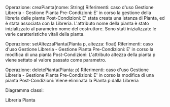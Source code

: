 Operazione: creaPianta(nome: String)
Riferimenti: caso d'uso Gestione Libreria - Gestione Pianta
Pre-Condizioni: E' in corso la gestione della libreria delle piante
Post-Condizioni: E' stata creata una istanza di Pianta, ed è stata associata con la Libreria. L'attributo nome della pianta è stato inizializzato al parametro nome del costruttore. Sono stati inizializzate le varie caratteristiche vitali della pianta.

Operazione: setAltezzaPianta(Pianta p, altezza: float)
Riferimenti: caso d'uso Gestione Libreria - Gestione Pianta
Pre-Condizioni: E' in corso la modifica di una pianta
Post-Condizioni: L'attributo altezza della pianta p viene settato al valore passato come parametro.

Operazione: deletePianta(Pianta: p)
Riferimenti: caso d'uso Gestione Libreria - Gestione Pianta
Pre-Condizioni: E' in corso la modifica di una pianta
Post-Condizioni: Viene eliminata la Pianta p dalla Libreria

Diagramma classi:

Libreria
Pianta